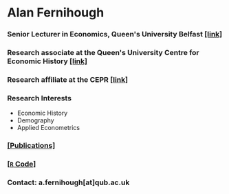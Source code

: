 # Alan Fernihough

### Senior Lecturer in Economics, Queen's University Belfast [[link]](https://pure.qub.ac.uk/en/persons/alan-fernihough/)
### Research associate at the Queen's University Centre for Economic History [[link]](http://www.quceh.org.uk/research-associates.html)
### Research affiliate at the CEPR [[link]](https://portal.cepr.org/users/afernihoughqubacuk)

### Research Interests
* Economic History
* Demography
* Applied Econometrics

### [[Publications]](later)

### [[`R` Code]](later)

### Contact: a.fernihough[at]qub.ac.uk


<!--
**a-fernihough/a-fernihough** is a ✨ _special_ ✨ repository because its `README.md` (this file) appears on your GitHub profile.

Here are some ideas to get you started:

- 🔭 I’m currently working on ...
- 🌱 I’m currently learning ...
- 👯 I’m looking to collaborate on ...
- 🤔 I’m looking for help with ...
- 💬 Ask me about ...
- 📫 How to reach me: ...
- 😄 Pronouns: ...
- ⚡ Fun fact: ...
-->
